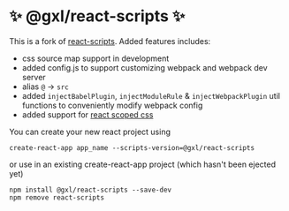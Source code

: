 # ✨ @gxl/react-scripts ✨

This is a fork of [react-scripts](https://github.com/facebook/create-react-app/tree/master/packages/react-scripts). Added features includes:

- css source map support in development
- added config.js to support customizing webpack and webpack dev server
- alias `@` -> `src`
- added `injectBabelPlugin`, `injectModuleRule` & `injectWebpackPlugin` util functions to conveniently modify webpack config
- added support for [react scoped css](https://github.com/gaoxiaoliangz/react-scoped-css)

You can create your new react project using

```
create-react-app app_name --scripts-version=@gxl/react-scripts
```

or use in an existing create-react-app project (which hasn't been ejected yet)

```
npm install @gxl/react-scripts --save-dev
npm remove react-scripts
```
